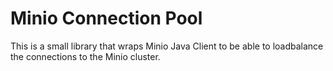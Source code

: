 # Minio Connection Pool

This is a small library that wraps Minio Java Client to be able to loadbalance the connections to the Minio cluster.
